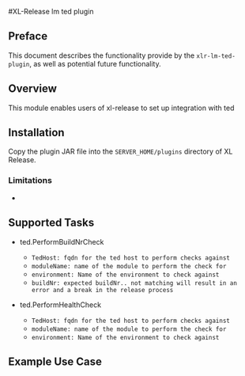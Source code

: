 #XL-Release lm ted plugin


## Preface
This document describes the functionality provide by the `xlr-lm-ted-plugin`, as well as potential future functionality.

## Overview
This module enables users of xl-release to set up integration with ted

## Installation


Copy the plugin JAR file into the `SERVER_HOME/plugins` directory of XL Release.

### Limitations
-

## Supported Tasks

+ ted.PerformBuildNrCheck
    * `TedHost: fqdn for the ted host to perform checks against`
    * `moduleName: name of the module to perform the check for`
    * `environment: Name of the environment to check against`
    * `buildNr: expected buildNr.. not matching will result in an error and a break in the release process`

+ ted.PerformHealthCheck
    * `TedHost: fqdn for the ted host to perform checks against`
    * `moduleName: name of the module to perform the check for`
    * `environment: Name of the environment to check against`


## Example Use Case


